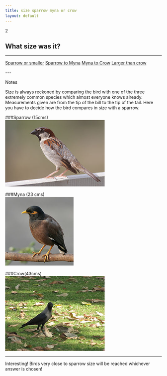 ```yaml
---
title: size sparrow myna or crow
layout: default
---
```


<span class="badge badge-info">2</span> 
## What size was it? 
---
<p><a href="question-3.html" class="btn btn-primary btn-large">Sparrow or smaller</a>    <a href="question-142.html" class="btn btn-primary btn-large">Sparrow to Myna</a>   <a href="question-298.html" class="btn btn-primary btn-large">Myna to Crow</a>   <a href="question-412.html" class="btn btn-primary btn-large">Larger than crow</a></p>
---

<span class="label label-info">Notes</span>

Size is always reckoned by comparing the bird with one of the three extremely common species which almost everyone knows already. Measurements given  are from the tip of the bill to the tip of the tail. Here you have to decide how the bird compares in size with a sparrow. 

###Sparrow (15cms)     
![Sparrow](../assets/birds/images/sparrow-320.jpg)

###Myna (23 cms)   
![Myna](../assets/birds/images/myna-320.jpg)

###Crow(43cms)    
![Crow](../assets/birds/images/crow-320.jpg)

---
<span class="label label-important">Interesting!</span>
Birds very close to sparrow size will be reached whichever answer is chosen! 